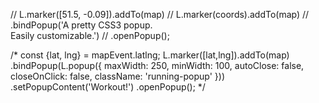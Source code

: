  // L.marker([51.5, -0.09]).addTo(map)
    // L.marker(coords).addTo(map)
    //     .bindPopup('A pretty CSS3 popup.<br> Easily customizable.')
    //     .openPopup();
 
 /*
  const {lat, lng} = mapEvent.latlng;
  L.marker([lat,lng]).addTo(map)
    .bindPopup(L.popup({
      maxWidth: 250,
      minWidth: 100,
      autoClose: false,
      closeOnClick: false,
      className: 'running-popup'
    }))
    .setPopupContent('Workout!')
    .openPopup();
*/

